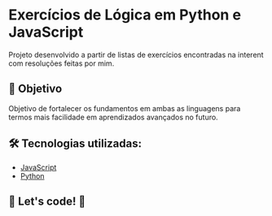# Exercícios de Lógica em Python e JavaScript

Projeto desenvolvido a partir de listas de exercícios encontradas na interent com resoluções feitas por mim.

## 🚀 Objetivo

Objetivo de fortalecer os fundamentos em ambas as linguagens para termos mais facilidade em aprendizados avançados no futuro.

## 🛠️ Tecnologias utilizadas:

- [JavaScript](https://www.w3schools.com/js/)
- [Python](https://docs.python.org/pt-br/3/index.html)

## 🚀 Let's code! 🚀
